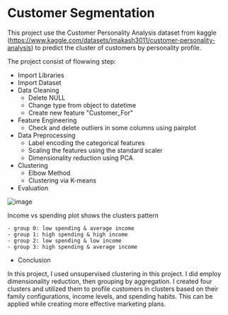 # Customer Segmentation

This project use the Customer Personality Analysis dataset from kaggle (https://www.kaggle.com/datasets/imakash3011/customer-personality-analysis) to predict the cluster of customers by personality profile.

The project consist of flowwing step:

- Import Libraries
- Import Dataset
- Data Cleaning
  - Delete NULL
  - Change type from object to datetime
  - Create new feature "Customer_For"
- Feature Engineering
  - Check and delete outliers in some columns using pairplot
- Data Preprocessing
  - Label encoding the categorical features
  - Scaling the features using the standard scaler
  - Dimensionality reduction using PCA
- Clustering
  - Elbow Method
  - Clustering via K-means
- Evaluation

![image](https://user-images.githubusercontent.com/85028821/233956257-b1a6bf1d-cc99-428a-bda1-4f89d2644077.png)

Income vs spending plot shows the clusters pattern

    - group 0: low spending & average income
    - group 1: high spending & high income
    - group 2: low spending & low income
    - group 3: high spending & average income

- Conclusion

In this project, I used unsupervised clustering in this project. I did employ dimensionality reduction, then grouping by aggregation. I created four clusters and utilized them to profile customers in clusters based on their family configurations, income levels, and spending habits. This can be applied while creating more effective marketing plans.

